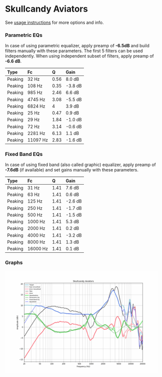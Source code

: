 # Skullcandy Aviators
See [usage instructions](https://github.com/jaakkopasanen/AutoEq#usage) for more options and info.

### Parametric EQs
In case of using parametric equalizer, apply preamp of **-6.5dB** and build filters manually
with these parameters. The first 5 filters can be used independently.
When using independent subset of filters, apply preamp of **-6.6 dB**.

| Type    | Fc       |    Q | Gain    |
|:--------|:---------|:-----|:--------|
| Peaking | 32 Hz    | 0.56 | 8.0 dB  |
| Peaking | 108 Hz   | 0.35 | -3.8 dB |
| Peaking | 985 Hz   | 2.46 | 6.6 dB  |
| Peaking | 4745 Hz  | 3.08 | -5.5 dB |
| Peaking | 6824 Hz  | 4    | 3.9 dB  |
| Peaking | 25 Hz    | 0.47 | 0.9 dB  |
| Peaking | 29 Hz    | 1.84 | -1.0 dB |
| Peaking | 72 Hz    | 3.14 | -0.6 dB |
| Peaking | 2281 Hz  | 6.13 | 1.1 dB  |
| Peaking | 11097 Hz | 2.83 | -1.6 dB |

### Fixed Band EQs
In case of using fixed band (also called graphic) equalizer, apply preamp of **-7.6dB**
(if available) and set gains manually with these parameters.

| Type    | Fc       |    Q | Gain    |
|:--------|:---------|:-----|:--------|
| Peaking | 31 Hz    | 1.41 | 7.6 dB  |
| Peaking | 63 Hz    | 1.41 | 0.6 dB  |
| Peaking | 125 Hz   | 1.41 | -2.6 dB |
| Peaking | 250 Hz   | 1.41 | -1.7 dB |
| Peaking | 500 Hz   | 1.41 | -1.5 dB |
| Peaking | 1000 Hz  | 1.41 | 5.3 dB  |
| Peaking | 2000 Hz  | 1.41 | 0.2 dB  |
| Peaking | 4000 Hz  | 1.41 | -3.2 dB |
| Peaking | 8000 Hz  | 1.41 | 1.3 dB  |
| Peaking | 16000 Hz | 1.41 | 0.1 dB  |

### Graphs
![](./Skullcandy%20Aviators.png)